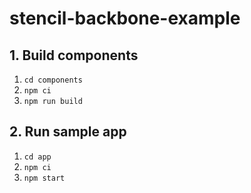 # stencil-backbone-example

## 1. Build components

1. `cd components`
1. `npm ci`
1. `npm run build`

## 2. Run sample app

1. `cd app`
1. `npm ci`
1. `npm start`
